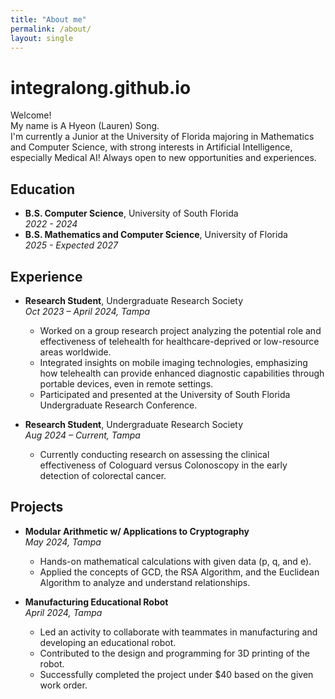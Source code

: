 ```yaml
---
title: "About me"
permalink: /about/
layout: single
---
```


# integralong.github.io 

Welcome!  
My name is A Hyeon (Lauren) Song.  
I'm currently a Junior at the University of Florida majoring in Mathematics and Computer Science, with strong interests in Artificial Intelligence, especially Medical AI! Always open to new opportunities and experiences.

## Education
- **B.S. Computer Science**, University of South Florida  
  *2022 - 2024*  
- **B.S. Mathematics and Computer Science**, University of Florida  
  *2025 - Expected 2027*  

## Experience

- **Research Student**, Undergraduate Research Society  
  *Oct 2023 – April 2024, Tampa*  
  - Worked on a group research project analyzing the potential role and effectiveness of telehealth for healthcare-deprived or low-resource areas worldwide.  
  - Integrated insights on mobile imaging technologies, emphasizing how telehealth can provide enhanced diagnostic capabilities through portable devices, even in remote settings.  
  - Participated and presented at the University of South Florida Undergraduate Research Conference.  

- **Research Student**, Undergraduate Research Society  
  *Aug 2024 – Current, Tampa*  
  - Currently conducting research on assessing the clinical effectiveness of Cologuard versus Colonoscopy in the early detection of colorectal cancer.  

## Projects

- **Modular Arithmetic w/ Applications to Cryptography**  
  *May 2024, Tampa*  
  - Hands-on mathematical calculations with given data (p, q, and e).  
  - Applied the concepts of GCD, the RSA Algorithm, and the Euclidean Algorithm to analyze and understand relationships.  

- **Manufacturing Educational Robot**  
  *April 2024, Tampa*  
  - Led an activity to collaborate with teammates in manufacturing and developing an educational robot.  
  - Contributed to the design and programming for 3D printing of the robot.  
  - Successfully completed the project under $40 based on the given work order.  




